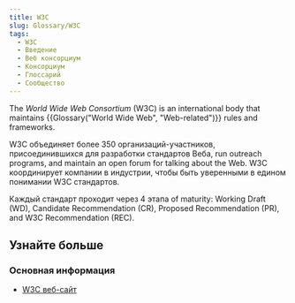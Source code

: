 ```yaml
---
title: W3C
slug: Glossary/W3C
tags:
  - W3C
  - Введение
  - Веб консорциум
  - Консорциум
  - Глоссарий
  - Сообщество
---
```


The _World Wide Web Consortium_ (W3C) is an international body that maintains {{Glossary("World Wide Web", "Web-related")}} rules and frameworks.

W3C объединяет более 350 организаций-участников, присоединившихся для разработки стандартов Веба, run outreach programs, and maintain an open forum for talking about the Web. W3C координирует компании в индустрии, чтобы быть уверенными в едином понимании W3C стандартов.

Каждый стандарт проходит через 4 этапа of maturity: Working Draft (WD), Candidate Recommendation (CR), Proposed Recommendation (PR), and W3C Recommendation (REC).

## Узнайте больше

### Основная информация

- [W3C веб-сайт](http://www.w3.org/)
